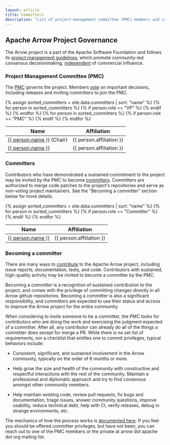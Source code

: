 ```yaml
---
layout: article
title: Committers
description: "List of project-management committee (PMC) members and committers on the Apache Arrow project."
---
```

<!--
{% comment %}
Licensed to the Apache Software Foundation (ASF) under one or more
contributor license agreements.  See the NOTICE file distributed with
this work for additional information regarding copyright ownership.
The ASF licenses this file to you under the Apache License, Version 2.0
(the "License"); you may not use this file except in compliance with
the License.  You may obtain a copy of the License at

http://www.apache.org/licenses/LICENSE-2.0

Unless required by applicable law or agreed to in writing, software
distributed under the License is distributed on an "AS IS" BASIS,
WITHOUT WARRANTIES OR CONDITIONS OF ANY KIND, either express or implied.
See the License for the specific language governing permissions and
limitations under the License.
{% endcomment %}
-->

## Apache Arrow Project Governance

The Arrow project is a part of the Apache Software Foundation and follows
its [project management guidelines](https://www.apache.org/foundation/how-it-works.html#management),
which promote community-led consensus decisionmaking,
[independent](https://community.apache.org/projectIndependence.html) of
commercial influence.

### Project Management Committee (PMC)

The [PMC](https://www.apache.org/foundation/how-it-works.html#pmc-members)
governs the project. Members [vote](https://www.apache.org/foundation/voting.html)
on important decisions, including releases and inviting committers to join the PMC.

<table class="table table-striped"><thead>
<tr>
<th>Name</th>
<th>Affiliation</th>
</tr>
</thead><tbody>
  {% assign sorted_committers = site.data.committers | sort: "name" %}
  {% for person in sorted_committers %}
    {% if person.role == "VP" %}
  <tr>
    <td><a href="https://people.apache.org/phonebook.html?uid={{ person.alias }}">{{ person.name }}</a> (Chair)</td>
    <td>{{ person.affiliation }}</td>
  </tr>
    {% endif %}
  {% endfor %}
  {% for person in sorted_committers %}
    {% if person.role == "PMC" %}
  <tr>
    <td><a href="https://people.apache.org/phonebook.html?uid={{ person.alias }}">{{ person.name }}</a></td>
    <td>{{ person.affiliation }}</td>
  </tr>
    {% endif %}
  {% endfor %}
</tbody></table>

### Committers

Contributors who have demonstrated a sustained commitment to the
project may be invited by the PMC to become
[committers](https://www.apache.org/foundation/how-it-works.html#committers).
Committers are authorized to merge code patches to the project's
repositories and serve as non-voting project maintainers. See the
"Becoming a committer" section below for more details.

<table class="table table-striped"><thead>
<tr>
<th>Name</th>
<th>Affiliation</th>
</tr>
</thead><tbody>
  {% assign sorted_committers = site.data.committers | sort: "name" %}
  {% for person in sorted_committers %}
    {% if person.role == "Committer" %}
  <tr>
    <td><a href="https://people.apache.org/phonebook.html?uid={{ person.alias }}">{{ person.name }}</a></td>
    <td>{{ person.affiliation }}</td>
  </tr>
    {% endif %}
  {% endfor %}
</tbody></table>

### **Becoming a committer**

There are many ways to [contribute](https://arrow.apache.org/docs/developers/contributing.html)
to the Apache Arrow project, including issue reports,
documentation, tests, and code. Contributors with sustained, high-quality activity
may be invited to become a committer by the PMC.

Becoming a committer is a recognition of sustained
contribution to the project, and comes with the privilege of
committing changes directly in all Arrow github repositories. Becoming
a committer is also a significant responsibility, and committers are
expected to use their status and access to improve the Arrow project
for the entire community.

When considering to invite someone to be a committer, the PMC looks for 
contributors who are doing the work and exercising the judgment expected
of a committer. After all, any contributor can already do all of the things a
committer does except for merge a PR. While there is no set list of
requirements, nor a checklist that entitles one to commit privileges,
typical behaviors include:

* Consistent, significant, and sustained involvement in the Arrow
  community, typically on the order of 6 months or more.

* Help grow the size and health of the community with constructive and
  respectful interactions with the rest of the community. Maintain a
  professional and diplomatic approach and try to find consensus
  amongst other community members.

* Help maintain existing code, review pull requests, fix bugs and
  documentation, triage issues, answer community questions, improve
  usability, reduce technical debt, help with CI, verify releases,
  debug in strange environments, etc.


The mechanics of how the process works is [documented here].  If you
feel you should be offered committer privileges, but have not been,
you can reach out to one of the PMC members or the private at arrow
dot apache dot org mailing list.


[documented here]: https://cwiki.apache.org/confluence/display/ARROW/Inviting+New+Committers+and+PMC+Members
